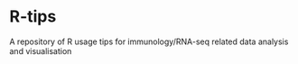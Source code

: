 # R-tips
A repository of R usage tips for immunology/RNA-seq related data analysis and visualisation
